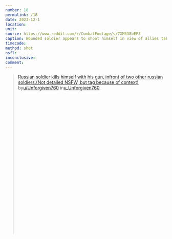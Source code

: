 ```yaml
---
number: 18
permalink: /18
date: 2023-12-1
location:
unit:
source: https://www.reddit.com/r/CombatFootage/s/7XM538bEF3
caption: Wounded soldier appears to shoot himself in view of allies taking cover in trench
timecode:
method: shot
nsfl:
inconclusive:
comment:
---
```

<blockquote class="reddit-embed-bq" style="height:500px" data-embed-height="230"><a href="https://www.reddit.com/user/Unforgiven760/comments/188hob3/russian_soldier_kills_himself_with_his_gun/">Russian soldier kills himself with his gun, infront of two other russian soldiers.(Not detailed NSFW, but tag because of context)</a><br> by<a href="https://www.reddit.com/user/Unforgiven760/">u/Unforgiven760</a> in<a href="https://www.reddit.com/user/Unforgiven760/">u_Unforgiven760</a></blockquote><script async="" src="https://embed.reddit.com/widgets.js" charset="UTF-8"></script>